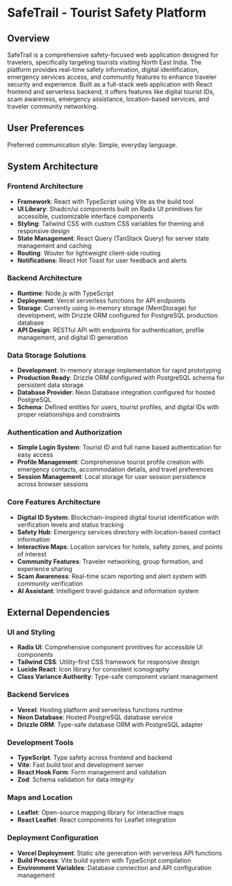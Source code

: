 # SafeTrail - Tourist Safety Platform

## Overview

SafeTrail is a comprehensive safety-focused web application designed for travelers, specifically targeting tourists visiting North East India. The platform provides real-time safety information, digital identification, emergency services access, and community features to enhance traveler security and experience. Built as a full-stack web application with React frontend and serverless backend, it offers features like digital tourist IDs, scam awareness, emergency assistance, location-based services, and traveler community networking.

## User Preferences

Preferred communication style: Simple, everyday language.

## System Architecture

### Frontend Architecture
- **Framework**: React with TypeScript using Vite as the build tool
- **UI Library**: Shadcn/ui components built on Radix UI primitives for accessible, customizable interface components
- **Styling**: Tailwind CSS with custom CSS variables for theming and responsive design
- **State Management**: React Query (TanStack Query) for server state management and caching
- **Routing**: Wouter for lightweight client-side routing
- **Notifications**: React Hot Toast for user feedback and alerts

### Backend Architecture
- **Runtime**: Node.js with TypeScript
- **Deployment**: Vercel serverless functions for API endpoints
- **Storage**: Currently using in-memory storage (MemStorage) for development, with Drizzle ORM configured for PostgreSQL production database
- **API Design**: RESTful API with endpoints for authentication, profile management, and digital ID generation

### Data Storage Solutions
- **Development**: In-memory storage implementation for rapid prototyping
- **Production Ready**: Drizzle ORM configured with PostgreSQL schema for persistent data storage
- **Database Provider**: Neon Database integration configured for hosted PostgreSQL
- **Schema**: Defined entities for users, tourist profiles, and digital IDs with proper relationships and constraints

### Authentication and Authorization
- **Simple Login System**: Tourist ID and full name based authentication for easy access
- **Profile Management**: Comprehensive tourist profile creation with emergency contacts, accommodation details, and travel preferences
- **Session Management**: Local storage for user session persistence across browser sessions

### Core Features Architecture
- **Digital ID System**: Blockchain-inspired digital tourist identification with verification levels and status tracking
- **Safety Hub**: Emergency services directory with location-based contact information
- **Interactive Maps**: Location services for hotels, safety zones, and points of interest
- **Community Features**: Traveler networking, group formation, and experience sharing
- **Scam Awareness**: Real-time scam reporting and alert system with community verification
- **AI Assistant**: Intelligent travel guidance and information system

## External Dependencies

### UI and Styling
- **Radix UI**: Comprehensive component primitives for accessible UI components
- **Tailwind CSS**: Utility-first CSS framework for responsive design
- **Lucide React**: Icon library for consistent iconography
- **Class Variance Authority**: Type-safe component variant management

### Backend Services
- **Vercel**: Hosting platform and serverless functions runtime
- **Neon Database**: Hosted PostgreSQL database service
- **Drizzle ORM**: Type-safe database ORM with PostgreSQL adapter

### Development Tools
- **TypeScript**: Type safety across frontend and backend
- **Vite**: Fast build tool and development server
- **React Hook Form**: Form management and validation
- **Zod**: Schema validation for data integrity

### Maps and Location
- **Leaflet**: Open-source mapping library for interactive maps
- **React Leaflet**: React components for Leaflet integration

### Deployment Configuration
- **Vercel Deployment**: Static site generation with serverless API functions
- **Build Process**: Vite build system with TypeScript compilation
- **Environment Variables**: Database connection and API configuration management